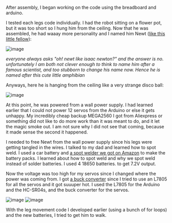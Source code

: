 After assembly, I began working on the code using the breadboard and arduino. 

I tested each legs code individually. I had the robot sitting on a flower pot, but it was too short so I hung him from the ceiling. Now that he was assembled, he had waaay more personality and I named him Newt ([like this little fellow](https://www.gertjanverspui.com/eu-species-list/amphibians-of-europe/salamanders-newts/)):

![image](https://github.com/user-attachments/assets/5cea1f0d-37bc-45b0-b325-061d5e0c2eee)

*everyone always asks "oh! newt like isaac newton?" and the answer is no. unfortunately I am both not clever enough to think to name him after a famous scientist, and too stubborn to change his name now. Hence he is named after this cute little amphibian*

Anyways, here he is hanging from the ceiling like a very strange disco ball:

![image](https://github.com/user-attachments/assets/425466a4-6447-4489-84d3-712fcc0e5d2e)

At this point, he was powered from a wall power supply. I had learned earlier that I could not power 12 servos from the Arduino or else it gets unhappy. My incredibly cheap backup MEGA2560 I got from Aliexpress or something did not like to do more work than it was meant to do, and it let the magic smoke out. I am not sure why I did not see that coming, because it made sense the second it happened.

I needed to free Newt from the wall power supply since his legs were getting tangled in the wires. I talked to my dad and learned how to spot weld. I used a car battery and [a spot welder we got on Amazon](https://www.amazon.com/Havcybin-Welding-Machine-Portable12V-Battery/dp/B098T2H1XQ?dib=eyJ2IjoiMSJ9.G0mKO3y2SXQn7xtnBkxe6UQYx1ipIRREe9FkBhDnVj4VhiCyu99_glruJZxYoLrS7DVCsJ4ZNgIVCkjR0YCrzC3ZJhSDKWWI2MXpvYi2WH6b9LqXUOiCb4agn4E4x_gHDzgZTPPMa2MfGzXS8XKD0m20KpBCg0yNE3w7vv832nQ-Ge7rRln5-3U923rC4SWjzClNlKpWHrUNH39yOGeu33uo8fvHaokZddkOE0J_sEizdL-HT4IodeFvMw4fi3y_b0yEcFtMHorJVkV6FdLNjNy5ZMflfk_bn17KvtTaCfQ.dQJP6afMV8V78csy8832EhS7f6y5zp0hP7iQ1fhsZbI&dib_tag=se&keywords=car+battery+spot+welder&qid=1731306100&sr=8-7) to make the battery packs. I learned about how to spot weld and why we spot weld instead of solder batteries. I used 4 18650 batteries. to get 7.2V output. 

Now the voltage was too high for my servos since I changed where the power was coming from. I got [a buck converter](https://www.amazon.com/WWZMDiB-Converter-Adjustable-Regulator-Protection/dp/B0B825HRB9?crid=14QKY3A72I0YA&dib=eyJ2IjoiMSJ9.BZOlSKwR2LgoeOujzNQAvbTJyyJvuPV0EnV8bYlrFUKJkamJ2xzUVamw8r0BcHztCZvp1J-O6egFwJ5Itl4bLZX6H5KMix2oo7eWjKCgZxaI_3y3inFxIjkkG7VtWAwYrR0gfyv0C8WuvfwAJ_qYi2MMa-51bkuyuQSVfbLzi5DEcFZL-f2lQfoj3XqV2ueASgWJOWKbgKj1Iw3xbpAm7eyQPq4QVluuQ0N6Feu5g98.GeOPmbpyh7JcLSUlQjegBmuOvYnGki9ILfmq8zF3sCc&dib_tag=se&keywords=buck+converter&qid=1731306271&sprefix=buck+converter%2Caps%2C105&sr=8-13) since I tried to use an L7805 for all the servos and it got suuuper hot. I used the L7805 for the Arduino and the HC-SR04s, and the buck converter for the servos.

![image](https://github.com/user-attachments/assets/ba834609-b000-49db-b0ea-588bdea38666) 
![image](https://github.com/user-attachments/assets/d4697b8d-8c1d-4a36-a740-32659c8f246c)

With the leg movement code I developed earlier (using a bunch of for loops) and the new batteries, I tried to get him to walk.

